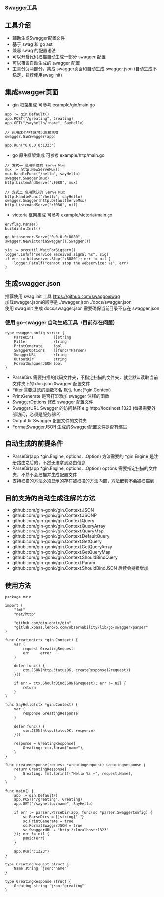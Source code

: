 ### Swagger工具
## 工具介绍
* 辅助生成Swagger配置文件
* 基于 swag 和 go ast 
* 兼容 swag 的配置语法
* 可以开启代码扫描自动生成一部分 swagger 配置
* 可以覆盖自动生成的 swagger 配置
* 工具分为两部分，集成 swagger页面和自动生成 swagger.json (自动生成不稳定，推荐使用swag init)

## 集成swagger页面
* gin 框架集成 可参考 example/gin/main.go
```
app := gin.Default()
app.POST("/greating", Greating)
app.GET("/sayhello/:name", SayHello)

// 调用这个API就可以直接集成
swagger.GinSwagger(app)

app.Run("0.0.0.0:1323")
```
* go 原生框架集成 可参考 example/http/main.go
```
// 方式一 使用新建的 Serve Mux
mux := http.NewServeMux()
mux.HandleFunc("/hello", sayHello)
swagger.Swagger(mux)
http.ListenAndServe(":8080", mux)

// 方式二 使用默认的 Serve Mux
http.HandleFunc("/hello", sayHello)
swagger.Swagger(http.DefaultServeMux)
http.ListenAndServe(":8080", nil)
```
* victoria 框架集成 可参考 example/victoria/main.go
```
envflag.Parse()
buildinfo.Init()

go httpserver.Serve("0.0.0.0:8080", swagger.NewVictoriaSwagger().Swagger())

sig := procutil.WaitForSigterm()
logger.Infof("service received signal %s", sig)
if err := httpserver.Stop(":8080"); err != nil {
	logger.Fatalf("cannot stop the webservice: %s", err)
}
```
## 生成swagger.json
推荐使用 swag init 工具 https://github.com/swaggo/swag  
加载swagger.json的顺序是 ./swagger.json ./docs/swagger.json  
使用 swag init 生成 docs/swagger.json 需要确保当前目录不存在 swagger.json
### 使用 go-swagger 自动生成工具（目前存在问题）
```
type SwaggerConfig struct {
	ParseDirs         []string
	Filter            string
	PrintGenerate     bool
	SwaggerOptions    []func(*Parser)
	SwaggerURL        string
	OutputDir         string
	FormatSwaggerJSON bool
}
```
* ParseDirs         需要扫描的代码文件夹，不指定扫描的文件夹，就会默认读取当前文件夹下的 doc.json Swagger 配置文件
* Filter            需要过滤的函数签名  默认 func(*gin.Context)
* PrintGenerate     是否打印添加 swagger 注释的函数
* SwaggerOptions    修改 swagger 配置文件
* SwaggerURL        Swagger 的访问路径 e.g http://localhost:1323 (如果需要外部访问，必须是服务器IP)
* OutputDir         Swagger 配置文件的文件夹
* FormatSwaggerJSON 生成的Swagger配置文件是否有缩进
## 自动生成的前提条件
* ParseDir(app *gin.Engine, options ...Option) 方法需要的 *gin.Engine 是注册路由之后的，不然无法拿到路由信息
* ParseDir(app *gin.Engine, options ...Option) options 需要指定扫描的文件夹，不然不会扫描并生成配置文件
* 支持扫描的方法必须显示的存在被扫描的方法内部，方法嵌套不会被扫描到
## 目前支持的自动生成注解的方法
* github.com/gin-gonic/gin.Context.JSON
* github.com/gin-gonic/gin.Context.JSONP
* github.com/gin-gonic/gin.Context.Query
* github.com/gin-gonic/gin.Context.QueryArray
* github.com/gin-gonic/gin.Context.QueryMap
* github.com/gin-gonic/gin.Context.DefaultQuery
* github.com/gin-gonic/gin.Context.GetQuery
* github.com/gin-gonic/gin.Context.GetQueryArray
* github.com/gin-gonic/gin.Context.GetQueryMap
* github.com/gin-gonic/gin.Context.ShouldBindQuery
* github.com/gin-gonic/gin.Context.Param
* github.com/gin-gonic/gin.Context.ShouldBindJSON
后续会持续增加
## 使用方法
```
package main

import (
	"fmt"
	"net/http"

	"github.com/gin-gonic/gin"
	"gitlab.xpaas.lenovo.com/observability/lib/go-swagger/parser"
)

func Greating(ctx *gin.Context) {
	var (
		request GreatingRequest
		err     error
	)

	defer func() {
		ctx.JSON(http.StatusOK, createResponse(&request))
	}()

	if err = ctx.ShouldBindJSON(&request); err != nil {
		return
	}
}

func SayHello(ctx *gin.Context) {
	var (
		response GreatingResponse
	)

	defer func() {
		ctx.JSON(http.StatusOK, response)
	}()

	response = GreatingResponse{
		Greating: ctx.Param("name"),
	}
}

func createResponse(request *GreatingRequest) GreatingResponse {
	return GreatingResponse{
		Greating: fmt.Sprintf("Hello %s ~", request.Name),
	}
}

func main() {
	app := gin.Default()
	app.POST("/greating", Greating)
	app.GET("/sayhello/:name", SayHello)

	if err := parser.ParseDir(app, func(sc *parser.SwaggerConfig) {
		sc.ParseDirs = []string{"."}
		sc.PrintGenerate = true
		sc.FormatSwaggerJSON = true
		sc.SwaggerURL = "http://localhost:1323"
	}); err != nil {
		panic(err)
	}

	app.Run(":1323")
}

type GreatingRequest struct {
	Name string `json:"name"`
}

type GreatingResponse struct {
	Greating string `json:"greating"`
}

```